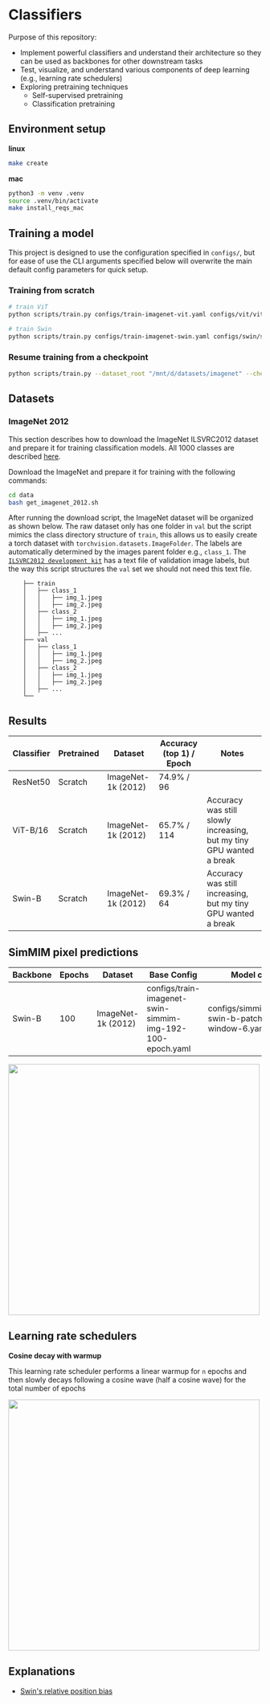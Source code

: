# Classifiers
Purpose of this repository: 
* Implement powerful classifiers and understand their architecture so they can be used as backbones for other downstream tasks
* Test, visualize, and understand various components of deep learning (e.g., learning rate schedulers)
* Exploring pretraining techniques
  * Self-supervised pretraining
  * Classification pretraining
 
## Environment setup

__linux__
```bash
make create
```

__mac__
```bash
python3 -m venv .venv
source .venv/bin/activate
make install_reqs_mac
```

## Training a model
This project is designed to use the configuration specified in `configs/`, but for ease of use the CLI arguments specified below will overwrite the main default config parameters for quick setup.

### Training from scratch
```bash
# train ViT
python scripts/train.py configs/train-imagenet-vit.yaml configs/vit/vit-base-16.yaml

# train Swin
python scripts/train.py configs/train-imagenet-swin.yaml configs/swin/swin-base-patch-4-window-7.yaml
```

### Resume training from a checkpoint
```bash
python scripts/train.py --dataset_root "/mnt/d/datasets/imagenet" --checkpoint_path "/path/to/checkpoint_weights.pt"
```

## Datasets
### ImageNet 2012
This section describes how to download the ImageNet ILSVRC2012 dataset and prepare it for training classification models. All 1000 classes are described [here](https://deeplearning.cms.waikato.ac.nz/user-guide/class-maps/IMAGENET/).

Download the ImageNet and prepare it for training with the following commands:
```bash
cd data
bash get_imagenet_2012.sh
```

After running the download script, the ImageNet dataset will be organized as shown below. The raw dataset only has one folder in `val` but the script mimics the class directory structure of `train`, this allows us to easily create a torch dataset with `torchvision.datasets.ImageFolder`. The labels are automatically determined by the images parent folder e.g., `class_1`. The [`ILSVRC2012 development kit`](https://www.image-net.org/challenges/LSVRC/2012/2012-downloads.php) has a text file of validation image labels, but the way this script structures the `val` set we should not need this text file.

    	├── train                    
    	│   ├── class_1         
    	│   │   ├── img_1.jpeg        
    	│   │   ├── img_2.jpeg        
    	│   ├── class_2
    	│   │   ├── img_1.jpeg        
    	│   │   ├── img_2.jpeg  
    	│   ├── ...        
    	├── val              
    	│   ├── class_1         
    	│   │   ├── img_1.jpeg        
    	│   │   ├── img_2.jpeg        
    	│   ├── class_2
    	│   │   ├── img_1.jpeg        
    	│   │   ├── img_2.jpeg  
    	│   ├── ...                
    	└── 

## Results
| Classifier | Pretrained | Dataset            | Accuracy (top 1) / Epoch | Notes                                                               |
|------------|------------|--------------------|--------------------------|---------------------------------------------------------------------|
| ResNet50   | Scratch    | ImageNet-1k (2012) | 74.9% / 96               |                                                                     |
| ViT-B/16   | Scratch    | ImageNet-1k (2012) | 65.7% / 114              | Accuracy was still slowly increasing, but my tiny GPU wanted a break|
| Swin-B     | Scratch    | ImageNet-1k (2012) | 69.3% / 64               | Accuracy was still increasing, but my tiny GPU wanted a break       |


## SimMIM pixel predictions
| Backbone   | Epochs     | Dataset            | Base Config                                              | Model config                                        |
|------------|------------|--------------------|----------------------------------------------------------|-----------------------------------------------------|
| Swin-B     | 100        | ImageNet-1k (2012) | configs/train-imagenet-swin-simmim-img-192-100-epoch.yaml| configs/simmim/simmim-swin-b-patch-4-window-6.yaml  |                                                                     |

<img src="https://github.com/user-attachments/assets/af890ad4-a503-4814-8fa4-39200af61416" width="500">

## Learning rate schedulers
__Cosine decay with warmup__

This learning rate scheduler performs a linear warmup for `n` epochs and then slowly decays following a cosine wave (half a cosine wave) for the total number of epochs

<img src="https://github.com/user-attachments/assets/c1734027-d1c1-4acb-a0c4-8fc4282baa69" width="500">


## Explanations
* [Swin's relative position bias]()
